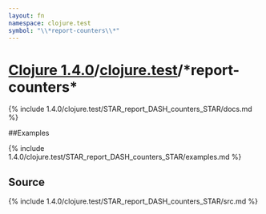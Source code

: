 ```yaml
---
layout: fn
namespace: clojure.test
symbol: "\\*report-counters\\*"
---
```


# [Clojure 1.4.0](../../)/[clojure.test](../)/\*report-counters\*

{% include 1.4.0/clojure.test/STAR_report_DASH_counters_STAR/docs.md %}

##Examples

{% include 1.4.0/clojure.test/STAR_report_DASH_counters_STAR/examples.md %}
## Source
{% include 1.4.0/clojure.test/STAR_report_DASH_counters_STAR/src.md %}

